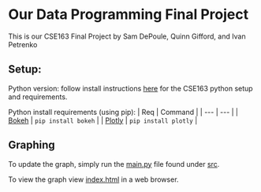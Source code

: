 
# Our Data Programming Final Project

This is our CSE163 Final Project by Sam DePoule, Quinn Gifford, and Ivan Petrenko

## Setup:

Python version: follow install instructions [here](https://cse163.github.io/book/module-1-introduction-to-python/lesson-1-first-lesson/dev-setup/index.html) for the CSE163 python setup and requirements.

Python install requirements (using pip):
| Req | Command |
| --- | --- |
| [Bokeh](http://bokeh.org/) | `pip install bokeh` |
| [Plotly](https://plotly.com/) | `pip install plotly` |

## Graphing

To update the graph, simply run the [main.py](https://github.com/hazenhackclub/data-programming-final/blob/main/src/main.py) file found under [src](https://github.com/hazenhackclub/data-programming-final/tree/main/src).
<p></p>

To view the graph view [index.html](https://github.com/hazenhackclub/data-programming-final/blob/main/index.html) in a web browser.
